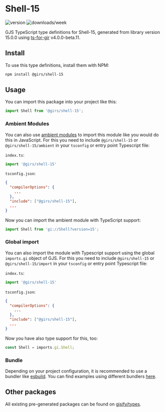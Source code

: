 
# Shell-15

![version](https://img.shields.io/npm/v/@girs/shell-15)
![downloads/week](https://img.shields.io/npm/dw/@girs/shell-15)


GJS TypeScript type definitions for Shell-15, generated from library version 15.0.0 using [ts-for-gir](https://github.com/gjsify/ts-for-gir) v4.0.0-beta.11.


## Install

To use this type definitions, install them with NPM:
```bash
npm install @girs/shell-15
```

## Usage

You can import this package into your project like this:
```ts
import Shell from '@girs/shell-15';
```

### Ambient Modules

You can also use [ambient modules](https://github.com/gjsify/ts-for-gir/tree/main/packages/cli#ambient-modules) to import this module like you would do this in JavaScript.
For this you need to include `@girs/shell-15` or `@girs/shell-15/ambient` in your `tsconfig` or entry point Typescript file:

`index.ts`:
```ts
import '@girs/shell-15'
```

`tsconfig.json`:
```json
{
  "compilerOptions": {
    ...
  },
  "include": ["@girs/shell-15"],
  ...
}
```

Now you can import the ambient module with TypeScript support: 

```ts
import Shell from 'gi://Shell?version=15';
```

### Global import

You can also import the module with Typescript support using the global `imports.gi` object of GJS.
For this you need to include `@girs/shell-15` or `@girs/shell-15/import` in your `tsconfig` or entry point Typescript file:

`index.ts`:
```ts
import '@girs/shell-15'
```

`tsconfig.json`:
```json
{
  "compilerOptions": {
    ...
  },
  "include": ["@girs/shell-15"],
  ...
}
```

Now you have also type support for this, too:

```ts
const Shell = imports.gi.Shell;
```

### Bundle

Depending on your project configuration, it is recommended to use a bundler like [esbuild](https://esbuild.github.io/). You can find examples using different bundlers [here](https://github.com/gjsify/ts-for-gir/tree/main/examples).

## Other packages

All existing pre-generated packages can be found on [gjsify/types](https://github.com/gjsify/types).


